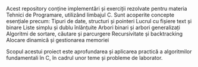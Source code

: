 Acest repository conține implementări și exerciții rezolvate pentru materia Tehnici de Programare, utilizând limbajul C. Sunt acoperite concepte esențiale precum:
Tipuri de date, structuri și pointeri
Lucrul cu fișiere text și binare
Liste simplu și dublu înlănțuite
Arbori binari și arbori generalizați
Algoritmi de sortare, căutare și parcurgere
Recursivitate și backtracking
Alocare dinamică și gestionarea memoriei

Scopul acestui proiect este aprofundarea și aplicarea practică a algoritmilor fundamentali în C, în cadrul unor teme și probleme de laborator.
